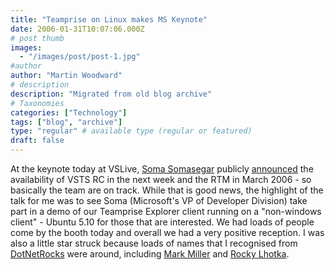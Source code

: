 ```yaml
---
title: "Teamprise on Linux makes MS Keynote"
date: 2006-01-31T10:07:06.000Z
# post thumb
images:
  - "/images/post/post-1.jpg"
#author
author: "Martin Woodward"
# description
description: "Migrated from old blog archive"
# Taxonomies
categories: ["Technology"]
tags: ["blog", "archive"]
type: "regular" # available type (regular or featured)
draft: false
---
```


At the keynote today at VSLive, [Soma Somasegar](http://blogs.msdn.com/somasegar/default.aspx) publicly [announced](http://blogs.msdn.com/somasegar/archive/2006/01/30/518987.aspx) the availability of VSTS RC in the next week and the RTM in March 2006 - so basically the team are on track.  While that is good news, the highlight of the talk for me was to see Soma (Microsoft's VP of Developer Division) take part in a demo of our Teamprise Explorer client running on a "non-windows client" - Ubuntu 5.10 for those that are interested.  We had loads of people come by the booth today and overall we had a very positive reception.  I was also a little star struck because loads of names that I recognised from [DotNetRocks](http://www.dotnetrocks.com/) were around, including [Mark Miller](http://www.devexpress.com/) and [Rocky Lhotka](http://lhotka.net/).
